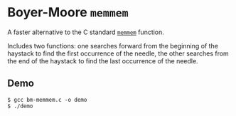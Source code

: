 # Boyer-Moore `memmem`
A faster alternative to the C standard [`memmem`](https://man7.org/linux/man-pages/man3/memmem.3.html) function.

Includes two functions: one searches forward from the beginning of the haystack to find the first occurrence of the needle, 
the other searches from the end of the haystack to find the last occurrence of the needle.

## Demo
```shell
$ gcc bm-memmem.c -o demo
$ ./demo
```
